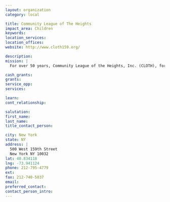 ```yaml
---
layout: organization
category: local

title: Community League of The Heights
impact_area: Children
keywords: 
location_services: 
location_offices: 
website: http://www.cloth159.org/

description: 
mission: |
  For over 50 years, Community League of the Heights, Inc. (CLOTH), formerly Community League of West 159th Street has been dedicated to improving the quality of life for residents of the southern Washington Heights area. Their mission encompasses advocacy, organizing and provision of services as they relate to decent, affordable housing, education, health, youth services and neighborhood improvement. Their enduring philosophy is: our doors are always open to neighbors in need. In the area of housing and community renewal, CLOTH owns and manages 19 buildings, housing over 500 tenants. Housing programs include the Low-Income Housing Tax Credit Program, Neighborhood Redevelopment Program and public/private partnerships. Because of the holistic nature of CLOTH, its tenants receive services such as after school programs, family planning services and economic development initiatives. 

cash_grants: 
grants: 
service_opp: 
services: 

learn: 
cont_relationship: 

salutation: 
first_name: 
last_name: 
title_contact_person: 

city: New York
state: NY
address: |
  500 West 159th Street    
  New York NY 10032
lat: 40.834118
lng: -73.941124
phone: 212-795-4779
ext: 
fax: 212-740-5037
email: 
preferred_contact: 
contact_person_intro: 
---
```

